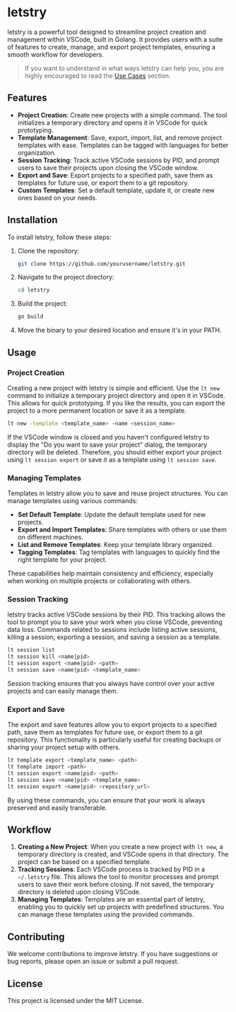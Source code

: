 # letstry

letstry is a powerful tool designed to streamline project creation and management within VSCode, built in Golang. It provides users with a suite of features to create, manage, and export project templates, ensuring a smooth workflow for developers.

> If you want to understand in what ways letstry can help you, you are highly encouraged to read the [Use Cases](./docs/use-cases.md) section.

## Features

- **Project Creation**: Create new projects with a simple command. The tool initializes a temporary directory and opens it in VSCode for quick prototyping.
- **Template Management**: Save, export, import, list, and remove project templates with ease. Templates can be tagged with languages for better organization.
- **Session Tracking**: Track active VSCode sessions by PID, and prompt users to save their projects upon closing the VSCode window.
- **Export and Save**: Export projects to a specified path, save them as templates for future use, or export them to a git repository.
- **Custom Templates**: Set a default template, update it, or create new ones based on your needs.

## Installation

To install letstry, follow these steps:

1. Clone the repository:
    ```sh
    git clone https://github.com/yourusername/letstry.git
    ```
2. Navigate to the project directory:
    ```sh
    cd letstry
    ```
3. Build the project:
    ```sh
    go build
    ```
4. Move the binary to your desired location and ensure it's in your PATH.

## Usage

### Project Creation

Creating a new project with letstry is simple and efficient. Use the `lt new` command to initialize a temporary project directory and open it in VSCode. This allows for quick prototyping. If you like the results, you can export the project to a more permanent location or save it as a template. 

```sh
lt new -template <template_name> -name <session_name>
```

If the VSCode window is closed and you haven't configured letstry to display the "Do you want to save your project" dialog, the temporary directory will be deleted. Therefore, you should either export your project using `lt session export` or save it as a template using `lt session save`.

### Managing Templates

Templates in letstry allow you to save and reuse project structures. You can manage templates using various commands:

- **Set Default Template**: Update the default template used for new projects.
- **Export and Import Templates**: Share templates with others or use them on different machines.
- **List and Remove Templates**: Keep your template library organized.
- **Tagging Templates**: Tag templates with languages to quickly find the right template for your project.

These capabilities help maintain consistency and efficiency, especially when working on multiple projects or collaborating with others.

### Session Tracking

letstry tracks active VSCode sessions by their PID. This tracking allows the tool to prompt you to save your work when you close VSCode, preventing data loss. Commands related to sessions include listing active sessions, killing a session, exporting a session, and saving a session as a template.

```sh
lt session list
lt session kill <name|pid>
lt session export <name|pid> <path>
lt session save <name|pid> <template_name>
```

Session tracking ensures that you always have control over your active projects and can easily manage them.

### Export and Save

The export and save features allow you to export projects to a specified path, save them as templates for future use, or export them to a git repository. This functionality is particularly useful for creating backups or sharing your project setup with others.

```sh
lt template export <template_name> <path>
lt template import <path>
lt session export <name|pid> <path>
lt session save <name|pid> <template_name>
lt session export <name|pid> <repository_url>
```

By using these commands, you can ensure that your work is always preserved and easily transferable.

## Workflow

1. **Creating a New Project**: When you create a new project with `lt new`, a temporary directory is created, and VSCode opens in that directory. The project can be based on a specified template.
2. **Tracking Sessions**: Each VSCode process is tracked by PID in a `~/.letstry` file. This allows the tool to monitor processes and prompt users to save their work before closing. If not saved, the temporary directory is deleted upon closing VSCode.
3. **Managing Templates**: Templates are an essential part of letstry, enabling you to quickly set up projects with predefined structures. You can manage these templates using the provided commands.

## Contributing

We welcome contributions to improve letstry. If you have suggestions or bug reports, please open an issue or submit a pull request.

## License

This project is licensed under the MIT License.